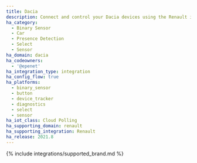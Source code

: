 ```yaml
---
title: Dacia
description: Connect and control your Dacia devices using the Renault integration
ha_category:
  - Binary Sensor
  - Car
  - Presence Detection
  - Select
  - Sensor
ha_domain: dacia
ha_codeowners:
  - '@epenet'
ha_integration_type: integration
ha_config_flow: true
ha_platforms:
  - binary_sensor
  - button
  - device_tracker
  - diagnostics
  - select
  - sensor
ha_iot_class: Cloud Polling
ha_supporting_domain: renault
ha_supporting_integration: Renault
ha_release: 2021.8
---
```


{% include integrations/supported_brand.md %}
